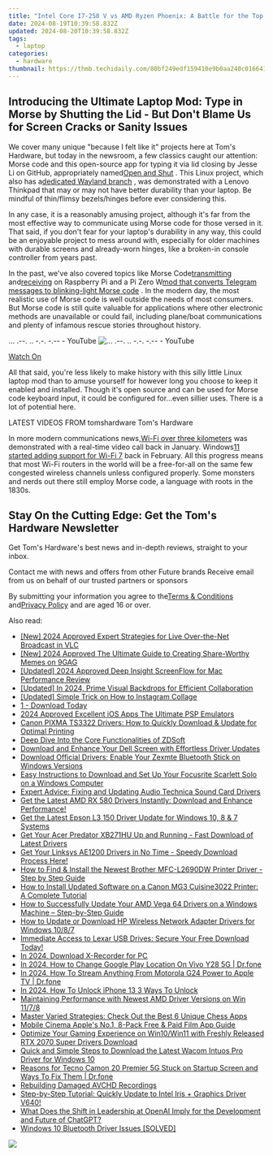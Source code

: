 ```yaml
---
title: "Intel Core I7-258 V vs AMD Ryzen Phoenix: A Battle for the Top Spot on BAPCO Benchmarks"
date: 2024-08-19T10:39:58.832Z
updated: 2024-08-20T10:39:58.832Z
tags:
  - laptop
categories:
  - hardware
thumbnail: https://thmb.techidaily.com/80bf249edf159410e9b0aa240c01664195ceb40e24ab3ca2d1256f5edd3745fb.jpg
---
```


## Introducing the Ultimate Laptop Mod: Type in Morse by Shutting the Lid - But Don't Blame Us for Screen Cracks or Sanity Issues

We cover many unique "because I felt like it" projects here at Tom's Hardware, but today in the newsroom, a few classics caught our attention: Morse code and this open-source app for typing it via lid closing by Jesse Li on GitHub, appropriately named[Open and Shut](https://github.com/veggiedefender/open-and-shut) . This Linux project, which also has a[dedicated Wayland branch](https://github.com/veggiedefender/open-and-shut/tree/wayland) , was demonstrated with a Lenovo Thinkpad that may or may not have better durability than your laptop. Be mindful of thin/flimsy bezels/hinges before ever considering this.

 In any case, it is a reasonably amusing project, although it's far from the most effective way to communicate using Morse code for those versed in it. That said, if you don't fear for your laptop's durability in any way, this could be an enjoyable project to mess around with, especially for older machines with durable screens and already-worn hinges, like a broken-in console controller from years past.

 In the past, we've also covered topics like Morse Code[transmitting](https://tools.techidaily.com) and[receiving](https://tools.techidaily.com) on Raspberry Pi and a Pi Zero W[mod that converts Telegram messages to blinking-light Morse code](https://tools.techidaily.com) . In the modern day, the most realistic use of Morse code is well outside the needs of most consumers. But Morse code is still quite valuable for applications where other electronic methods are unavailable or could fail, including plane/boat communications and plenty of infamous rescue stories throughout history.

... .--. .. -.-. -.-- - YouTube ![... .--. .. -.-. -.-- - YouTube](https://img.youtube.com/vi/UAQ60P61vYw/maxresdefault.jpg)

[Watch On](https://youtu.be/UAQ60P61vYw)

 All that said, you're less likely to make history with this silly little Linux laptop mod than to amuse yourself for however long you choose to keep it enabled and installed. Though it's open source and can be used for Morse code keyboard input, it could be configured for...even sillier uses. There is a lot of potential here.

 LATEST VIDEOS FROM tomshardware Tom's Hardware

 In more modern communications news,[Wi-Fi over three kilometers](https://tools.techidaily.com) was demonstrated with a real-time video call back in January. Windows[11 started adding support for Wi-Fi 7](https://tools.techidaily.com) back in February. All this progress means that most Wi-Fi routers in the world will be a free-for-all on the same few congested wireless channels unless configured properly. Some monsters and nerds out there still employ Morse code, a language with roots in the 1830s.

## Stay On the Cutting Edge: Get the Tom's Hardware Newsletter

 Get Tom's Hardware's best news and in-depth reviews, straight to your inbox.

 Contact me with news and offers from other Future brands  Receive email from us on behalf of our trusted partners or sponsors

 By submitting your information you agree to the[Terms & Conditions](https://futureplc.com/terms-conditions/) and[Privacy Policy](https://futureplc.com/privacy-policy/) and are aged 16 or over.

<ins class="adsbygoogle"
     style="display:block"
     data-ad-format="autorelaxed"
     data-ad-client="ca-pub-7571918770474297"
     data-ad-slot="1223367746"></ins>



<ins class="adsbygoogle"
     style="display:block"
     data-ad-client="ca-pub-7571918770474297"
     data-ad-slot="8358498916"
     data-ad-format="auto"
     data-full-width-responsive="true"></ins>

<span class="atpl-alsoreadstyle">Also read:</span>
<div><ul>
<li><a href="https://fox-hovers.techidaily.com/new-2024-approved-expert-strategies-for-live-over-the-net-broadcast-in-vlc/"><u>[New] 2024 Approved  Expert Strategies for Live Over-the-Net Broadcast in VLC</u></a></li>
<li><a href="https://fox-blue.techidaily.com/new-2024-approved-the-ultimate-guide-to-creating-share-worthy-memes-on-9gag/"><u>[New] 2024 Approved  The Ultimate Guide to Creating Share-Worthy Memes on 9GAG</u></a></li>
<li><a href="https://screen-mirroring-recording.techidaily.com/updated-2024-approved-deep-insight-screenflow-for-mac-performance-review/"><u>[Updated] 2024 Approved  Deep Insight  ScreenFlow for Mac Performance Review</u></a></li>
<li><a href="https://video-capture.techidaily.com/updated-in-2024-prime-visual-backdrops-for-efficient-collaboration/"><u>[Updated] In 2024, Prime Visual Backdrops for Efficient Collaboration</u></a></li>
<li><a href="https://extra-guidance.techidaily.com/updated-simple-trick-on-how-to-instagram-collage/"><u>[Updated] Simple Trick on How to Instagram Collage</u></a></li>
<li><a href="https://hardware-help.techidaily.com/1-download-today/"><u>1 - Download Today</u></a></li>
<li><a href="https://screen-video-capture.techidaily.com/2024-approved-excellent-ios-apps-the-ultimate-psp-emulators/"><u>2024 Approved  Excellent iOS Apps  The Ultimate PSP Emulators</u></a></li>
<li><a href="https://hardware-help.techidaily.com/canon-pixma-ts3322-drivers-how-to-quickly-download-and-update-for-optimal-printing/"><u>Canon PIXMA TS3322 Drivers: How to Quickly Download & Update for Optimal Printing</u></a></li>
<li><a href="https://desktop-recording.techidaily.com/deep-dive-into-the-core-functionalities-of-zdsoft/"><u>Deep Dive Into the Core Functionalities of ZDSoft</u></a></li>
<li><a href="https://hardware-help.techidaily.com/download-and-enhance-your-dell-screen-with-effortless-driver-updates/"><u>Download and Enhance Your Dell Screen with Effortless Driver Updates</u></a></li>
<li><a href="https://hardware-help.techidaily.com/download-official-drivers-enable-your-zexmte-bluetooth-stick-on-windows-versions/"><u>Download Official Drivers: Enable Your Zexmte Bluetooth Stick on Windows Versions</u></a></li>
<li><a href="https://hardware-help.techidaily.com/easy-instructions-to-download-and-set-up-your-focusrite-scarlett-solo-on-a-windows-computer/"><u>Easy Instructions to Download and Set Up Your Focusrite Scarlett Solo on a Windows Computer</u></a></li>
<li><a href="https://hardware-help.techidaily.com/expert-advice-fixing-and-updating-audio-technica-sound-card-drivers/"><u>Expert Advice: Fixing and Updating Audio Technica Sound Card Drivers</u></a></li>
<li><a href="https://hardware-help.techidaily.com/get-the-latest-amd-rx-580-drivers-instantly-download-and-enhance-performance/"><u>Get the Latest AMD RX 580 Drivers Instantly: Download and Enhance Performance!</u></a></li>
<li><a href="https://hardware-help.techidaily.com/get-the-latest-epson-l3-150-driver-update-for-windows-10-8-and-7-systems/"><u>Get the Latest Epson L3 150 Driver Update for Windows 10, 8 & 7 Systems</u></a></li>
<li><a href="https://hardware-help.techidaily.com/get-your-acer-predator-xb271hu-up-and-running-fast-download-of-latest-drivers/"><u>Get Your Acer Predator XB271HU Up and Running - Fast Download of Latest Drivers</u></a></li>
<li><a href="https://hardware-help.techidaily.com/1722969679110-get-your-linksys-ae1200-drivers-in-no-time-speedy-download-process-here/"><u>Get Your Linksys AE1200 Drivers in No Time - Speedy Download Process Here!</u></a></li>
<li><a href="https://hardware-help.techidaily.com/how-to-find-and-install-the-newest-brother-mfc-l2690dw-printer-driver-step-by-step-guide/"><u>How to Find & Install the Newest Brother MFC-L2690DW Printer Driver - Step by Step Guide</u></a></li>
<li><a href="https://hardware-help.techidaily.com/how-to-install-updated-software-on-a-canon-mg3-cuisine3022-printer-a-complete-tutorial/"><u>How to Install Updated Software on a Canon MG3 Cuisine3022 Printer: A Complete Tutorial</u></a></li>
<li><a href="https://hardware-help.techidaily.com/how-to-successfully-update-your-amd-vega-64-drivers-on-a-windows-machine-step-by-step-guide/"><u>How to Successfully Update Your AMD Vega 64 Drivers on a Windows Machine – Step-by-Step Guide</u></a></li>
<li><a href="https://hardware-help.techidaily.com/how-to-update-or-download-hp-wireless-network-adapter-drivers-for-windows-1087/"><u>How to Update or Download HP Wireless Network Adapter Drivers for Windows 10/8/7</u></a></li>
<li><a href="https://hardware-help.techidaily.com/immediate-access-to-lexar-usb-drives-secure-your-free-download-today/"><u>Immediate Access to Lexar USB Drives: Secure Your Free Download Today!</u></a></li>
<li><a href="https://digital-screen-recording.techidaily.com/in-2024-download-x-recorder-for-pc/"><u>In 2024, Download X-Recorder for PC</u></a></li>
<li><a href="https://review-topics.techidaily.com/in-2024-how-to-change-google-play-location-on-vivo-y28-5g-drfone-by-drfone-virtual-android/"><u>In 2024, How to Change Google Play Location On Vivo Y28 5G | Dr.fone</u></a></li>
<li><a href="https://screen-mirror.techidaily.com/in-2024-how-to-stream-anything-from-motorola-g24-power-to-apple-tv-drfone-by-drfone-android/"><u>In 2024, How To Stream Anything From Motorola G24 Power to Apple TV | Dr.fone</u></a></li>
<li><a href="https://sim-unlock.techidaily.com/in-2024-how-to-unlock-iphone-13-3-ways-to-unlock-by-drfone-ios/"><u>In 2024, How To Unlock iPhone 13 3 Ways To Unlock</u></a></li>
<li><a href="https://hardware-help.techidaily.com/maintaining-performance-with-newest-amd-driver-versions-on-win-1178/"><u>Maintaining Performance with Newest AMD Driver Versions on Win 11/7/8</u></a></li>
<li><a href="https://games-able.techidaily.com/master-varied-strategies-check-out-the-best-6-unique-chess-apps/"><u>Master Varied Strategies: Check Out the Best 6 Unique Chess Apps</u></a></li>
<li><a href="https://extra-tips.techidaily.com/mobile-cinema-apples-no1-8-pack-free-and-paid-film-app-guide/"><u>Mobile Cinema  Apple's No.1, 8-Pack Free & Paid Film App Guide</u></a></li>
<li><a href="https://hardware-help.techidaily.com/optimize-your-gaming-experience-on-win10win11-with-freshly-released-rtx-2070-super-drivers-download/"><u>Optimize Your Gaming Experience on Win10/Win11 with Freshly Released RTX 2070 Super Drivers Download</u></a></li>
<li><a href="https://hardware-help.techidaily.com/quick-and-simple-steps-to-download-the-latest-wacom-intuos-pro-driver-for-windows-10/"><u>Quick and Simple Steps to Download the Latest Wacom Intuos Pro Driver for Windows 10</u></a></li>
<li><a href="https://fix-guide.techidaily.com/reasons-for-tecno-camon-20-premier-5g-stuck-on-startup-screen-and-ways-to-fix-them-drfone-by-drfone-fix-android-problems-fix-android-problems/"><u>Reasons for Tecno Camon 20 Premier 5G Stuck on Startup Screen and Ways To Fix Them | Dr.fone</u></a></li>
<li><a href="https://data-wizards.techidaily.com/rebuilding-damaged-avchd-recordings/"><u>Rebuilding Damaged AVCHD Recordings</u></a></li>
<li><a href="https://hardware-help.techidaily.com/step-by-step-tutorial-quickly-update-to-intel-iris-plus-graphics-driver-v640/"><u>Step-by-Step Tutorial: Quickly Update to Intel Iris + Graphics Driver V640!</u></a></li>
<li><a href="https://tech-haven.techidaily.com/what-does-the-shift-in-leadership-at-openai-imply-for-the-development-and-future-of-chatgpt/"><u>What Does the Shift in Leadership at OpenAI Imply for the Development and Future of ChatGPT?</u></a></li>
<li><a href="https://hardware-help.techidaily.com/windows-10-bluetooth-driver-issues-solved/"><u>Windows 10 Bluetooth Driver Issues [SOLVED]</u></a></li>
</ul></div>

<!-- affiliate ads begin -->
<a href="https://secure.2checkout.com/order/checkout.php?PRODS=4620778&QTY=1&AFFILIATE=108875&CART=1"><img src="https://secure.avangate.com/images/merchant/07dd4d5a72f5740ef0f035f201951476/300__250banner.jpg" border="0"></a>
<!-- affiliate ads end -->